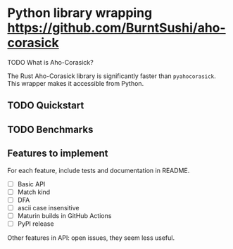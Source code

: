 # Python library wrapping https://github.com/BurntSushi/aho-corasick

TODO What is Aho-Corasick?

The Rust Aho-Corasick library is significantly faster than `pyahocorasick`.
This wrapper makes it accessible from Python.

## TODO Quickstart

## TODO Benchmarks

## Features to implement

For each feature, include tests and documentation in README.

* [ ] Basic API
* [ ] Match kind
* [ ] DFA
* [ ] ascii case insensitive
* [ ] Maturin builds in GitHub Actions
* [ ] PyPI release

Other features in API: open issues, they seem less useful.
